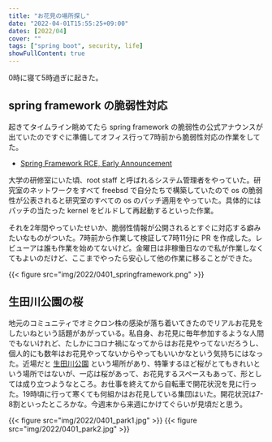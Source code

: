 ```yaml
---
title: "お花見の場所探し"
date: "2022-04-01T15:55:25+09:00"
dates: [2022/04]
cover: ""
tags: ["spring boot", security, life]
showFullContent: true
---
```


0時に寝て5時過ぎに起きた。

## spring framework の脆弱性対応

起きてタイムライン眺めてたら spring framework の脆弱性の公式アナウンスが出ていたのですぐに準備してオフィス行って7時前から脆弱性対応の作業をしてた。

* [Spring Framework RCE, Early Announcement](https://spring.io/blog/2022/03/31/spring-framework-rce-early-announcement)

大学の研修室にいた頃、root staff と呼ばれるシステム管理者をやっていた。研究室のネットワークをすべて freebsd で自分たちで構築していたので os の脆弱性が公表されると研究室のすべての os のパッチ適用をやっていた。具体的にはパッチの当たった kernel をビルドして再起動するといった作業。

それを2年間やっていたせいか、脆弱性情報が公開されるとすぐに対応する癖みたいなものがついた。7時前から作業して検証して7時11分に PR を作成した。レビューアは誰も作業を始めてないけど。金曜日は非稼働日なので私が作業しなくてもよいのだけど、ここまでやったら安心して他の作業に移ることができた。

{{< figure src="img/2022/0401_springframework.png" >}}

## 生田川公園の桜

地元のコミュニティでオミクロン株の感染が落ち着いてきたのでリアルお花見をしたいねという話題があがっている。私自身、お花見に毎年参加するような人間でもないけれど、たしかにコロナ禍になってからはお花見やってないだろうし、個人的にも数年はお花見やってないからやってもいいかなという気持ちにはなった。近場だと [生田川公園](https://www.kobe-park.or.jp/kouen_keikaku/2018/11/05/%E7%94%9F%E7%94%B0%E5%B7%9D%E5%85%AC%E5%9C%92/) という場所があり、特筆するほど桜がとてもきれいという場所ではないが、一応は桜があって、お花見するスペースもあって、形としては成り立つようなところ。お仕事を終えてから自転車で開花状況を見に行った。19時頃に行って寒くても何組かはお花見している集団はいた。開花状況は7-8割といったところかな。今週末から来週にかけてぐらいが見頃だと思う。

{{< figure src="img/2022/0401_park1.jpg" >}}
{{< figure src="img/2022/0401_park2.jpg" >}}
